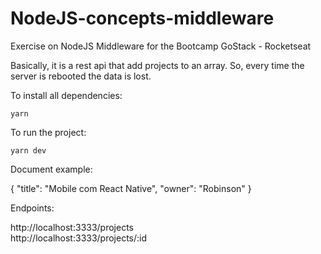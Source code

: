 # NodeJS-concepts-middleware
Exercise on NodeJS Middleware for the Bootcamp GoStack - Rocketseat

Basically, it is a rest api that add projects to an array. So, every time the server is rebooted the data is lost.

To install all dependencies:

<code>yarn</code>

To run the project:

<code>yarn dev</code>

Document example:

{
	"title": "Mobile com React Native",
	"owner": "Robinson"
}

Endpoints:

http://localhost:3333/projects <br>
http://localhost:3333/projects/:id

